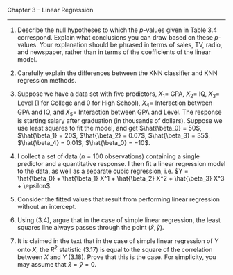 Chapter 3 - Linear Regression

---

1. Describe the null hypotheses to which the $p$-values given in Table 3.4
correspond. Explain what conclusions you can draw based on these $p$-values.
Your explanation should be phrased in terms of sales, TV, radio, and newspaper,
rather than in terms of the coefficients of the linear model.

2. Carefully explain the differences between the KNN classifier and KNN
regression methods.

3. Suppose we have a data set with five predictors, $X_1 =$ GPA, $X_2 =$ IQ,
$X_3 =$ Level ($1$ for College and $0$ for High School), $X_4 =$ Interaction between GPA and IQ, and $X_5 =$ Interaction between GPA and Level. The response
is starting salary after graduation (in thousands of dollars). Suppose we use
least squares to fit the model, and get
$\hat{\beta_0} = 50$, $\hat{\beta_1} = 20$, $\hat{\beta_2} = 0.07$,
$\hat{\beta_3} = 35$, $\hat{\beta_4} = 0.01$, $\hat{\beta_0} = −10$.


4. I collect a set of data ($n = 100$ observations) containing a single
predictor and a quantitative response. I then fit a linear regression model to
the data, as well as a separate cubic regression, i.e.
$Y = \hat{\beta_0} + \hat{\beta_1} X^1 + \hat{\beta_2} X^2 +
\hat{\beta_3} X^3 + \epsilon$.


5. Consider the fitted values that result from performing linear regression
without an intercept.

6. Using (3.4), argue that in the case of simple linear regression, the least
squares line always passes through the point $(\bar{x}, \bar{y})$.

7. It is claimed in the text that in the case of simple linear regression of $Y$
onto $X$, the $R^2$ statistic (3.17) is equal to the square of the correlation between $X$ and $Y$ (3.18). Prove that this is the case. For simplicity, you may assume that $\bar{x} = \bar{y} = 0$.